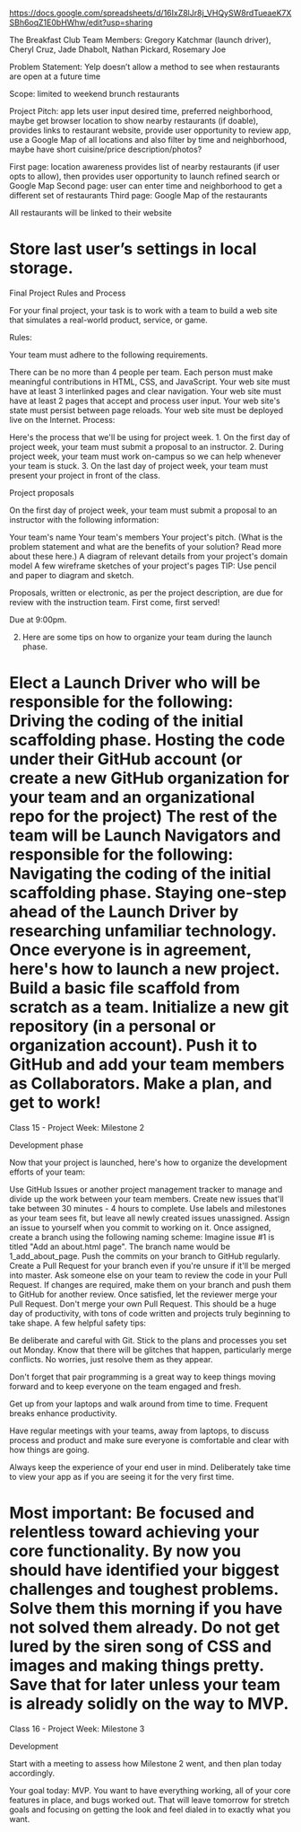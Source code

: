 https://docs.google.com/spreadsheets/d/16IxZ8lJr8j_VHQySW8rdTueaeK7XSBh6oqZ1E0bHWhw/edit?usp=sharing

The Breakfast Club
Team Members: Gregory  Katchmar (launch driver), Cheryl Cruz, Jade Dhabolt, Nathan Pickard, Rosemary Joe

Problem Statement: Yelp doesn’t allow a method to see when restaurants are open at a future time

Scope: limited to weekend brunch restaurants

Project Pitch: app lets user input desired time, preferred neighborhood, maybe get browser location to show nearby restaurants (if doable), provides links to restaurant website, provide user opportunity to review app, use a Google Map of all locations and also filter by time and neighborhood, maybe have short cuisine/price description/photos?


First page: location awareness provides list of nearby restaurants (if user opts to allow), then provides user opportunity to launch refined search or Google Map
Second page: user can enter time and neighborhood to get a different set of restaurants
Third page: Google Map of the restaurants

All restaurants will be linked to their website

Store last user’s settings in local storage.
=============================================
Final Project Rules and Process

For your final project, your task is to work with a team to build a web site that simulates a real-world product, service, or game.

Rules:

Your team must adhere to the following requirements.

There can be no more than 4 people per team.
Each person must make meaningful contributions in HTML, CSS, and JavaScript.
Your web site must have at least 3 interlinked pages and clear navigation.
Your web site must have at least 2 pages that accept and process user input.
Your web site's state must persist between page reloads.
Your web site must be deployed live on the Internet.
Process:

Here's the process that we'll be using for project week. 1. On the first day of project week, your team must submit a proposal to an instructor. 2. During project week, your team must work on-campus so we can help whenever your team is stuck. 3. On the last day of project week, your team must present your project in front of the class.

Project proposals

On the first day of project week, your team must submit a proposal to an instructor with the following information:

Your team's name
Your team's members
Your project's pitch. (What is the problem statement and what are the benefits of your solution? Read more about these here.)
A diagram of relevant details from your project's domain model
A few wireframe sketches of your project's pages
TIP: Use pencil and paper to diagram and sketch.

Proposals, written or electronic, as per the project description, are due for review with the instruction team. First come, first served!

Due at 9:00pm.

2. Here are some tips on how to organize your team during the launch phase.

Elect a Launch Driver who will be responsible for the following:
Driving the coding of the initial scaffolding phase.
Hosting the code under their GitHub account (or create a new GitHub organization for your team and an organizational repo for the project)
The rest of the team will be Launch Navigators and responsible for the following:
Navigating the coding of the initial scaffolding phase.
Staying one-step ahead of the Launch Driver by researching unfamiliar technology.
Once everyone is in agreement, here's how to launch a new project.
Build a basic file scaffold from scratch as a team.
Initialize a new git repository (in a personal or organization account).
Push it to GitHub and add your team members as Collaborators.
Make a plan, and get to work!
=============================================
Class 15 - Project Week: Milestone 2

Development phase

Now that your project is launched, here's how to organize the development efforts of your team:

Use GitHub Issues or another project management tracker to manage and divide up the work between your team members.
Create new issues that'll take between 30 minutes - 4 hours to complete.
Use labels and milestones as your team sees fit, but leave all newly created issues unassigned.
Assign an issue to yourself when you commit to working on it.
Once assigned, create a branch using the following naming scheme:
Imagine issue #1 is titled "Add an about.html page".
The branch name would be 1_add_about_page.
Push the commits on your branch to GitHub regularly.
Create a Pull Request for your branch even if you're unsure if it'll be merged into master.
Ask someone else on your team to review the code in your Pull Request.
If changes are required, make them on your branch and push them to GitHub for another review.
Once satisfied, let the reviewer merge your Pull Request. Don't merge your own Pull Request.
This should be a huge day of productivity, with tons of code written and projects truly beginning to take shape. A few helpful safety tips:

Be deliberate and careful with Git. Stick to the plans and processes you set out Monday. Know that there will be glitches that happen, particularly merge conflicts. No worries, just resolve them as they appear.

Don't forget that pair programming is a great way to keep things moving forward and to keep everyone on the team engaged and fresh.

Get up from your laptops and walk around from time to time. Frequent breaks enhance productivity.

Have regular meetings with your teams, away from laptops, to discuss process and product and make sure everyone is comfortable and clear with how things are going.

Always keep the experience of your end user in mind. Deliberately take time to view your app as if you are seeing it for the very first time.

Most important: Be focused and relentless toward achieving your core functionality. By now you should have identified your biggest challenges and toughest problems. Solve them this morning if you have not solved them already. Do not get lured by the siren song of CSS and images and making things pretty. Save that for later unless your team is already solidly on the way to MVP.
=============================================
Class 16 - Project Week: Milestone 3

Development

Start with a meeting to assess how Milestone 2 went, and then plan today accordingly.

Your goal today: MVP. You want to have everything working, all of your core features in place, and bugs worked out. That will leave tomorrow for stretch goals and focusing on getting the look and feel dialed in to exactly what you want.

